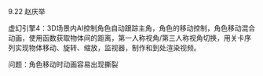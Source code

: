 9.22   赵庆举

虚幻引擎4：3D场景内AI控制角色自动跟踪主角，角色的移动控制，角色移动混合动画，使用函数获取物体间的距离，第一人称视角/第三人称视角切换，用关卡序列实现物体移动、旋转、缩放，监视器，制作和到处渲染视频。

问题：角色移动时动画容易出现撕裂
